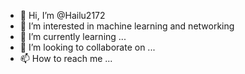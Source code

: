 - 👋 Hi, I’m @Hailu2172
- 👀 I’m interested in machine learning  and networking
- 🌱 I’m currently learning ...
- 💞️ I’m looking to collaborate on ...
- 📫 How to reach me ...

<!---
Hailu2172/Hailu2172 is a ✨ special ✨ repository because its `README.md` (this file) appears on your GitHub profile.
You can click the Preview link to take a look at your changes.
--->
